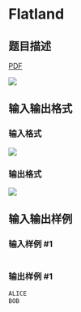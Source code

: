 # Flatland

## 题目描述

[problemUrl]: https://uva.onlinejudge.org/index.php?option=com_onlinejudge&Itemid=8&category=226&page=show_problem&problem=2942

[PDF](https://uva.onlinejudge.org/external/118/p11842.pdf)

![](https://cdn.luogu.com.cn/upload/vjudge_pic/UVA11842/630214d2dd2a7fc6e24145c42e1ac61ea014094e.png)

## 输入输出格式

### 输入格式

![](https://cdn.luogu.com.cn/upload/vjudge_pic/UVA11842/0f1d30eacf5338cbe3e505fb0ca91b83e95e1a29.png)

### 输出格式

![](https://cdn.luogu.com.cn/upload/vjudge_pic/UVA11842/f9fad1c7fa8c062f45a1aa3c94e6240f5350f161.png)

## 输入输出样例

### 输入样例 #1

```cpp

```
### 输出样例 #1

```cpp
ALICE
BOB
```


